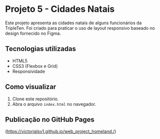 # Projeto 5 - Cidades Natais

Este projeto apresenta as cidades natais de alguns funcionários da TripleTen. Foi criado para praticar o uso de layout responsivo baseado no design fornecido no Figma.

## Tecnologias utilizadas

- HTML5
- CSS3 (Flexbox e Grid)
- Responsividade

## Como visualizar

1. Clone este repositório.
2. Abra o arquivo `index.html` no navegador.

## Publicação no GitHub Pages

(https://victorialsv1.github.io/web_project_homeland./)

